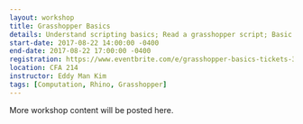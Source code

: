 ```yaml
---
layout: workshop
title: Grasshopper Basics
details: Understand scripting basics; Read a grasshopper script; Basic Grasshopper workflows.
start-date: 2017-08-22 14:00:00 -0400
end-date: 2017-08-22 17:00:00 -0400
registration: https://www.eventbrite.com/e/grasshopper-basics-tickets-36914665759
location: CFA 214
instructor: Eddy Man Kim
tags: [Computation, Rhino, Grasshopper]
---
```


More workshop content will be posted here.